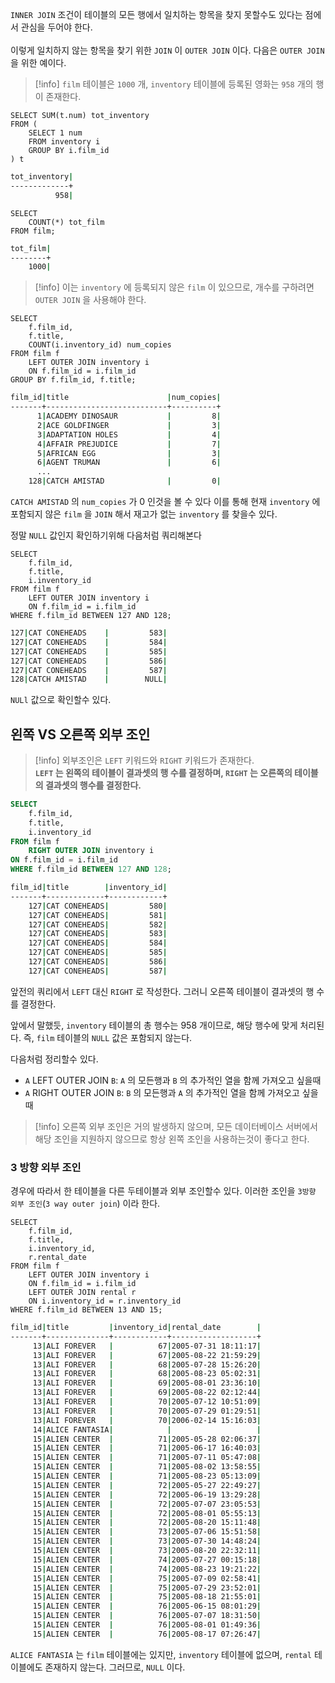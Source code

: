 
`INNER JOIN` 조건이 테이블의 모든 행에서 일치하는 항목을 찾지 못할수도 있다는 점에서 관심을 두어야 한다.<br><br> 이렇게 일치하지 않는 항목을 찾기 위한 `JOIN`   이 `OUTER JOIN` 이다.
다음은 `OUTER JOIN` 을 위한 예이다.

>[!info] `film` 테이블은 `1000` 개, `inventory` 테이블에 등록된 영화는 `958` 개의 행이 존재한다.
>

```mysql
SELECT SUM(t.num) tot_inventory
FROM (
	SELECT 1 num
	FROM inventory i
	GROUP BY i.film_id
) t
```

```sh
tot_inventory|
-------------+
          958|
```

```mysql
SELECT
	COUNT(*) tot_film
FROM film;
```

```sh
tot_film|
--------+
    1000|
```

>[!info] 이는 `inventory` 에 등록되지 않은 `film` 이 있으므로, 개수를 구하려면 `OUTER JOIN` 을 사용해야 한다.

```mysql
SELECT
	f.film_id,
	f.title,
	COUNT(i.inventory_id) num_copies
FROM film f
	LEFT OUTER JOIN inventory i
	ON f.film_id = i.film_id
GROUP BY f.film_id, f.title;
```

```sh
film_id|title                      |num_copies|
-------+---------------------------+----------+
      1|ACADEMY DINOSAUR           |         8|
      2|ACE GOLDFINGER             |         3|
      3|ADAPTATION HOLES           |         4|
      4|AFFAIR PREJUDICE           |         7|
      5|AFRICAN EGG                |         3|
      6|AGENT TRUMAN               |         6|
	  ...
	128|CATCH AMISTAD              |         0|
```

`CATCH AMISTAD` 의 `num_copies` 가 $0$ 인것을 볼 수 있다
이를 통해 현재 `inventory` 에 포함되지 않은 `film` 을 `JOIN` 해서 재고가 없는 `inventory` 를 찾을수 있다.

정말 `NULL` 값인지 확인하기위해 다음처럼 쿼리해본다

```mysql
SELECT
	f.film_id,
	f.title,
	i.inventory_id
FROM film f
	LEFT OUTER JOIN inventory i
	ON f.film_id = i.film_id
WHERE f.film_id BETWEEN 127 AND 128;
```

```sh
127|CAT CONEHEADS    |         583|
127|CAT CONEHEADS    |         584|
127|CAT CONEHEADS    |         585|
127|CAT CONEHEADS    |         586|
127|CAT CONEHEADS    |         587|
128|CATCH AMISTAD    |        NULL|
```

`NULl` 값으로 확인할수 있다.

## 왼쪽 VS 오른쪽 외부 조인

>[!info] 외부조인은 `LEFT` 키워드와 `RIGHT` 키워드가 존재한다.
<br>**`LEFT` 는 왼쪽의 테이블이 결과셋의 행 수를 결정하며, `RIGHT` 는 오른쪽의 테이블의 결과셋의 행수를 결정한다.**

```sql
SELECT
	f.film_id,
	f.title,
	i.inventory_id
FROM film f
	RIGHT OUTER JOIN inventory i
ON f.film_id = i.film_id
WHERE f.film_id BETWEEN 127 AND 128;
```

```sh
film_id|title        |inventory_id|
-------+-------------+------------+
    127|CAT CONEHEADS|         580|
    127|CAT CONEHEADS|         581|
    127|CAT CONEHEADS|         582|
    127|CAT CONEHEADS|         583|
    127|CAT CONEHEADS|         584|
    127|CAT CONEHEADS|         585|
    127|CAT CONEHEADS|         586|
    127|CAT CONEHEADS|         587|
```

앞전의 쿼리에서 `LEFT`  대신 `RIGHT` 로 작성한다.
그러니 오른쪽 테이블이 결과셋의 행 수를 결정한다.

앞에서 말했듯, `inventory` 테이블의 총 행수는 $958$ 개이므로, 해당 행수에 맞게 처리된다.
즉, `film` 테이블의 `NULL` 값은 포함되지 않는다.

다음처럼 정리할수 있다.

- `A` LEFT OUTER JOIN `B`: `A` 의 모든행과 `B` 의 추가적인 열을 함께 가져오고 싶을때
- `A` RIGHT OUTER JOIN `B`: `B` 의 모든행과 `A` 의 추가적인 열을 함께 가져오고 싶을때 

>[!info] 오른쪽 외부 조인은 거의 발생하지 않으며, 모든 데이터베이스 서버에서 해당 조인을 지원하지 않으므로 항상 왼쪽 조인을 사용하는것이 좋다고 한다.

### 3 방향 외부 조인

경우에 따라서 한 테이블을 다른 두테이블과 외부 조인할수 있다.
이러한 조인을 `3방향 외부 조인`(`3 way outer join`)  이라 한다.

```mysql
SELECT
	f.film_id,
	f.title,
	i.inventory_id,
	r.rental_date
FROM film f
	LEFT OUTER JOIN inventory i
	ON f.film_id = i.film_id
	LEFT OUTER JOIN rental r
	ON i.inventory_id = r.inventory_id
WHERE f.film_id BETWEEN 13 AND 15;
```

```sh
film_id|title         |inventory_id|rental_date        |
-------+--------------+------------+-------------------+
     13|ALI FOREVER   |          67|2005-07-31 18:11:17|
     13|ALI FOREVER   |          67|2005-08-22 21:59:29|
     13|ALI FOREVER   |          68|2005-07-28 15:26:20|
     13|ALI FOREVER   |          68|2005-08-23 05:02:31|
     13|ALI FOREVER   |          69|2005-08-01 23:36:10|
     13|ALI FOREVER   |          69|2005-08-22 02:12:44|
     13|ALI FOREVER   |          70|2005-07-12 10:51:09|
     13|ALI FOREVER   |          70|2005-07-29 01:29:51|
     13|ALI FOREVER   |          70|2006-02-14 15:16:03|
     14|ALICE FANTASIA|            |                   |
     15|ALIEN CENTER  |          71|2005-05-28 02:06:37|
     15|ALIEN CENTER  |          71|2005-06-17 16:40:03|
     15|ALIEN CENTER  |          71|2005-07-11 05:47:08|
     15|ALIEN CENTER  |          71|2005-08-02 13:58:55|
     15|ALIEN CENTER  |          71|2005-08-23 05:13:09|
     15|ALIEN CENTER  |          72|2005-05-27 22:49:27|
     15|ALIEN CENTER  |          72|2005-06-19 13:29:28|
     15|ALIEN CENTER  |          72|2005-07-07 23:05:53|
     15|ALIEN CENTER  |          72|2005-08-01 05:55:13|
     15|ALIEN CENTER  |          72|2005-08-20 15:11:48|
     15|ALIEN CENTER  |          73|2005-07-06 15:51:58|
     15|ALIEN CENTER  |          73|2005-07-30 14:48:24|
     15|ALIEN CENTER  |          73|2005-08-20 22:32:11|
     15|ALIEN CENTER  |          74|2005-07-27 00:15:18|
     15|ALIEN CENTER  |          74|2005-08-23 19:21:22|
     15|ALIEN CENTER  |          75|2005-07-09 02:58:41|
     15|ALIEN CENTER  |          75|2005-07-29 23:52:01|
     15|ALIEN CENTER  |          75|2005-08-18 21:55:01|
     15|ALIEN CENTER  |          76|2005-06-15 08:01:29|
     15|ALIEN CENTER  |          76|2005-07-07 18:31:50|
     15|ALIEN CENTER  |          76|2005-08-01 01:49:36|
     15|ALIEN CENTER  |          76|2005-08-17 07:26:47|
```

`ALICE FANTASIA` 는 `film` 테이블에는 있지만, `inventory` 테이블에 없으며, `rental` 테이블에도 존재하지 않는다.
그러므로, `NULL` 이다.



